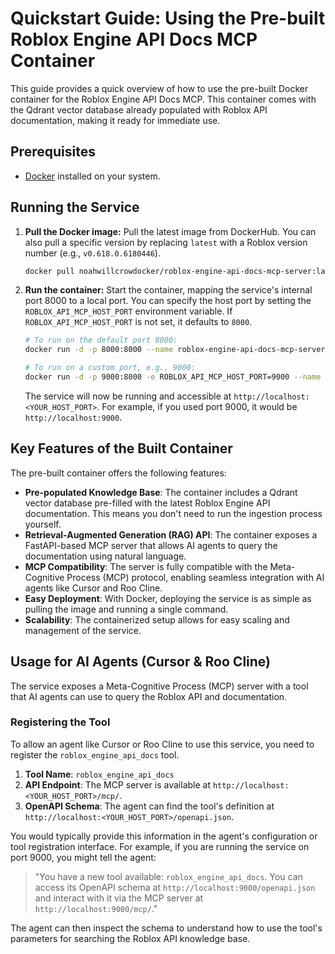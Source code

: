# Quickstart Guide: Using the Pre-built Roblox Engine API Docs MCP Container

This guide provides a quick overview of how to use the pre-built Docker container for the Roblox Engine API Docs MCP. This container comes with the Qdrant vector database already populated with Roblox API documentation, making it ready for immediate use.

## Prerequisites

*   [Docker](https://www.docker.com/get-started) installed on your system.

## Running the Service

1.  **Pull the Docker image:**
    Pull the latest image from DockerHub. You can also pull a specific version by replacing `latest` with a Roblox version number (e.g., `v0.618.0.6180446`).

    ```bash
    docker pull noahwillcrowdocker/roblox-engine-api-docs-mcp-server:latest
    ```

2.  **Run the container:**
    Start the container, mapping the service's internal port 8000 to a local port. You can specify the host port by setting the `ROBLOX_API_MCP_HOST_PORT` environment variable. If `ROBLOX_API_MCP_HOST_PORT` is not set, it defaults to `8000`.

    ```bash
    # To run on the default port 8000:
    docker run -d -p 8000:8000 --name roblox-engine-api-docs-mcp-server noahwillcrowdocker/roblox-engine-api-docs-mcp-server:latest

    # To run on a custom port, e.g., 9000:
    docker run -d -p 9000:8000 -e ROBLOX_API_MCP_HOST_PORT=9000 --name roblox-engine-api-docs-mcp-server noahwillcrowdocker/roblox-engine-api-docs-mcp-server:latest
    ```

    The service will now be running and accessible at `http://localhost:<YOUR_HOST_PORT>`. For example, if you used port 9000, it would be `http://localhost:9000`.

## Key Features of the Built Container

The pre-built container offers the following features:

*   **Pre-populated Knowledge Base**: The container includes a Qdrant vector database pre-filled with the latest Roblox Engine API documentation. This means you don't need to run the ingestion process yourself.
*   **Retrieval-Augmented Generation (RAG) API**: The container exposes a FastAPI-based MCP server that allows AI agents to query the documentation using natural language.
*   **MCP Compatibility**: The server is fully compatible with the Meta-Cognitive Process (MCP) protocol, enabling seamless integration with AI agents like Cursor and Roo Cline.
*   **Easy Deployment**: With Docker, deploying the service is as simple as pulling the image and running a single command.
*   **Scalability**: The containerized setup allows for easy scaling and management of the service.

## Usage for AI Agents (Cursor & Roo Cline)

The service exposes a Meta-Cognitive Process (MCP) server with a tool that AI agents can use to query the Roblox API and documentation.

### Registering the Tool

To allow an agent like Cursor or Roo Cline to use this service, you need to register the `roblox_engine_api_docs` tool.

1.  **Tool Name**: `roblox_engine_api_docs`
2.  **API Endpoint**: The MCP server is available at `http://localhost:<YOUR_HOST_PORT>/mcp/`.
3.  **OpenAPI Schema**: The agent can find the tool's definition at `http://localhost:<YOUR_HOST_PORT>/openapi.json`.

You would typically provide this information in the agent's configuration or tool registration interface. For example, if you are running the service on port 9000, you might tell the agent:

> "You have a new tool available: `roblox_engine_api_docs`. You can access its OpenAPI schema at `http://localhost:9000/openapi.json` and interact with it via the MCP server at `http://localhost:9000/mcp/`."

The agent can then inspect the schema to understand how to use the tool's parameters for searching the Roblox API knowledge base.